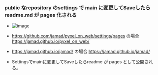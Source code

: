 

### public なrepository のsettings で main に変更してSaveしたら readme.md が pages 化される

* ![image](https://github.com/jamad/jamad.github.io/assets/949913/647dd0b1-859a-4f6f-87fe-cb8c597029ef)


* https://github.com/jamad/pyxel_on_web/settings/pages の場合 https://jamad.github.io/pyxel_on_web/
* https://jamad.github.io/jamad/ の場合 https://jamad.github.io/jamad/

* Settingsでmainに変更してSaveしたらreadme が pages として公開される。
